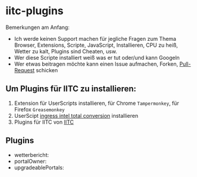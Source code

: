 # iitc-plugins

Bemerkungen am Anfang:
* Ich werde keinen Support machen für jegliche Fragen zum Thema Browser, Extensions, Scripte, JavaScript, Installieren, CPU zu heiß, Wetter zu kalt, Plugins sind Cheaten, usw.
* Wer diese Scripte installiert weiß was er tut oder/und kann Googeln
* Wer etwas beitragen möchte kann einen Issue aufmachen, Forken, [Pull-Request](https://github.com/breunigs/ingress-intel-total-conversion/blob/gh-pages/HACKING.md#code-style) schicken

## Um Plugins für IITC zu installieren:

1. Extension für UserScripts installieren, für Chrome `Tampermonkey`, für Firefox `Greasemonkey`
2. UserScipt [ingress intel total conversion](https://github.com/breunigs/ingress-intel-total-conversion) installieren
3. Plugins für IITC von [IITC](https://github.com/breunigs/ingress-intel-total-conversion/tree/gh-pages/plugins)


## Plugins

* wetterbericht: 
* portalOwner: 
* upgradeablePortals: 


